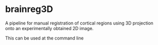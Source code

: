 # brainreg3D
A pipeline for manual registration of cortical regions using 3D projection onto an experimentally obtained 2D image.

This can be used at the command line 